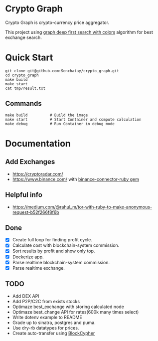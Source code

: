 # Crypto Graph
Crypto Graph is crypto-currency price aggregator.

This project using [graph deep first search with colors](https://neerc.ifmo.ru/wiki/index.php?title=%D0%9E%D0%B1%D1%85%D0%BE%D0%B4_%D0%B2_%D0%B3%D0%BB%D1%83%D0%B1%D0%B8%D0%BD%D1%83,_%D1%86%D0%B2%D0%B5%D1%82%D0%B0_%D0%B2%D0%B5%D1%80%D1%88%D0%B8%D0%BD) algorithm for best exchange search.

# Quick Start
```
git clone git@github.com:Senchatay/crypto_graph.git
cd crypto_graph
make build
make start
cat tmp/result.txt
```

## Commands
```
make build          # Build the image
make start          # Start Container and compute calculation
make debug          # Run Container in debug mode
```

# Documentation
## Add Exchanges
- https://cryptoradar.com/
- https://www.binance.com/ with [binance-connector-ruby gem](https://github.com/binance/binance-connector-ruby)

## Helpful info
- https://medium.com/@rahul_m/tor-with-ruby-to-make-anonymous-request-b52f266f8f6b

## Done
- [x] Create full loop for finding profit cycle.
- [x] Calculate cost with blockchain-system commission.
- [x] Sort results by profit and show only top.
- [x] Dockerize app.
- [x] Parse realtime blockchain-system commission.
- [x] Parse realtime exchange.

## TODO
- Add DEX API
- Add P2P/C2C from exists stocks
- Optimaze best_exchange with storing calculated node
- Optimaze best_change API for rates(600k many times select)
- Write dotenv example to README
- Grade up to sinatra, postgres and puma.
- Use dry-rb datatypes for prices.
- Create auto-transfer using [BlockCypher](https://github.com/blockcypher/ruby-client)
